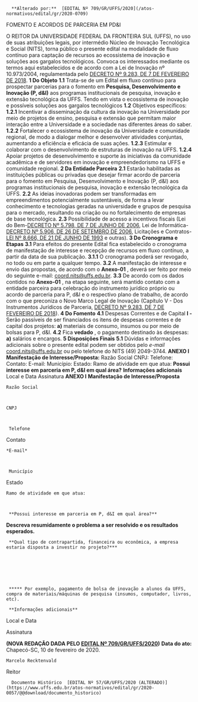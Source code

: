       **Alterado por:**  [EDITAL Nº 709/GR/UFFS/2020](/atos-normativos/edital/gr/2020-0709) 

   FOMENTO E ACORDOS DE PARCERIA EM PD&I  

 O REITOR DA UNIVERSIDADE FEDERAL DA FRONTEIRA SUL (UFFS), no uso de suas atribuições legais, por intermédio Núcleo de Inovação Tecnológica e Social (NITS), torna público o presente edital na modalidade de fluxo contínuo para captação de recursos ao ecossistema de inovação e soluções aos gargalos tecnológicos. Convoca os interessados mediante os termos aqui estabelecidos e de acordo com a Lei de Inovação nº 10.973/2004, regulamentada pelo [DECRETO Nº 9.283, DE 7 DE FEVEREIRO DE 2018](http://www.planalto.gov.br/ccivil_03/_Ato2015-2018/2018/Decreto/D9283.htm).  **1 Do Objeto** **1.1**  Trata-se de um Edital em fluxo contínuo para prospectar parcerias para o fomento em **Pesquisa, Desenvolvimento e Inovação (P, d&I)** aos programas institucionais de pesquisa, inovação e extensão tecnológica da UFFS. Tendo em vista o ecossistema de inovação e possíveis soluções aos gargalos tecnológicos **1.2**  Objetivos específicos: **1.2.1**  Incentivar a disseminação da cultura da inovação na Universidade por meio de projetos de ensino, pesquisa e extensão que permitam maior interação entre a Universidade e a sociedade nas diferentes áreas do saber. **1.2.2**  Fortalecer o ecossistema de inovação da Universidade e comunidade regional, de modo a dialogar melhor e desenvolver atividades conjuntas, aumentando a eficiência e eficácia de suas ações.  **1.2.3**  Estimular e colaborar com o desenvolvimento de estruturas de inovação na UFFS. **1.2.4**  Apoiar projetos de desenvolvimento e suporte às iniciativas da comunidade acadêmica e de servidores em inovação e empreendedorismo na UFFS e comunidade regional.  **2 Da Entidade Parceira** **2.1**  Estarão habilitadas as instituições públicas ou privadas que desejar firmar acordo de parceria para o fomento em Pesquisa, Desenvolvimento e Inovação (P, d&I) aos programas institucionais de pesquisa, inovação e extensão tecnológica da UFFS. **2.2**  As ideias inovadoras podem ser transformadas em empreendimentos potencialmente sustentáveis, de forma a levar conhecimento e tecnologias geradas na universidade e grupos de pesquisa para o mercado, resultando na criação ou no fortalecimento de empresas de base tecnológica. **2.3**  Possibilidade de acesso a incentivos fiscais (Lei do Bem-[DECRETO Nº 5.798, DE 7 DE JUNHO DE 2006](http://www.planalto.gov.br/ccivil_03/_Ato2004-2006/2006/Decreto/D5798.htm), Lei de Informática-[DECRETO Nº 5.906, DE 26 DE SETEMBRO DE 2006](http://www.planalto.gov.br/ccivil_03/_Ato2004-2006/2006/Decreto/D5906.htm), Licitações e Contratos-[LEI Nº 8.666, DE 21 DE JUNHO DE 1993](http://www.planalto.gov.br/ccivil_03/leis/L8666compilado.htm) e outras).  **3 Do Cronograma e Etapas** **3.1**  Para efeitos do presente Edital fica estabelecido o cronograma de manifestação de interesse e recepção de recursos em fluxo contínuo, a partir da data de sua publicação. **3.1.1**  O cronograma poderá ser revogado, no todo ou em parte a qualquer tempo. **3.2**  A manifestação de interesse e envio das propostas, de acordo com o **Anexo-01** , deverá ser feito por meio do seguinte e-mail: coord.nits@uffs.edu.br. **3.3**  De acordo com os dados contidos no **Anexo-01** , na etapa seguinte, será mantido contato com a entidade parceira para celebração do instrumento jurídico próprio ou acordo de parceria para P, d&I e o respectivo plano de trabalho, de acordo com o que preconiza o Novo Marco Legal de Inovação (Capítulo V - Dos Instrumentos Jurídicos de Parceria, [DECRETO Nº 9.283, DE 7 DE FEVEREIRO DE 2018](http://www.planalto.gov.br/ccivil_03/_Ato2015-2018/2018/Decreto/D9283.htm)).  **4 Do Fomento** **4.1**  Despesas Correntes e de Capital **I -**  Serão passíveis de ser financiados os itens de despesas correntes e de capital dos projetos: **a)**  materiais de consumo, insumos ou por meio de bolsas para P, d&I. **4.2**  Fica **vedado** , o pagamento destinado às despesas: **a)**  salários e encargos.  **5 Disposições Finais** **5.1**  Dúvidas e informações adicionais sobre o presente edital podem ser obtidos pelo *e-mail*  coord.nits@uffs.edu.br ou pelo telefone do NITS (49) 2049-3744.   **ANEXO I**        **Manifestação de Interesse/Proposta:**           Razão Social    CNPJ:    Telefone:   Contato:    E-mail:    Município:   Estado:    Ramo de atividade em que atua:           **Possui interesse em parceria em P, d&I em qual área?**                                              **Informações adicionais**                               Local e Data   Assinatura   **ANEXO I**        **Manifestação de Interesse/Proposta**

      

    Razão Social   

    

    CNPJ   

    

     Telefone

    

   Contato

    

    *E-mail*   

    

     Município

    

   Estado

    

    Ramo de atividade em que atua:   

                  

     **Possui interesse em parceria em P, d&I em qual área?**

 **Descreva resumidamente o problema a ser resolvido e os resultados esperados.**

      

      

      

      

      

     **Qual tipo de contrapartida, financeira ou econômica, a empresa estaria disposta a investir no projeto?***

      

      

      

     ***** Por exemplo, pagamento de bolsa de inovação a alunos da UFFS, compra de materiais/máquinas de pesquisa (insumos, computador, livros, etc).

     **Informações adicionais**

      

      

      

 Local e Data

  

 Assinatura

 **(NOVA REDAÇÃO DADA PELO [EDITAL Nº 709/GR/UFFS/2020](https://www.uffs.edu.br/atos-normativos/edital/gr/2020-0709))**    **Data do ato:** Chapecó-SC, 10 de fevereiro de 2020.   
 

    Marcelo Recktenvald   
 Reitor 

      Documento Histórico  [EDITAL Nº 57/GR/UFFS/2020 (ALTERADO)](https://www.uffs.edu.br/atos-normativos/edital/gr/2020-0057/@@download/documento_historico)     
      